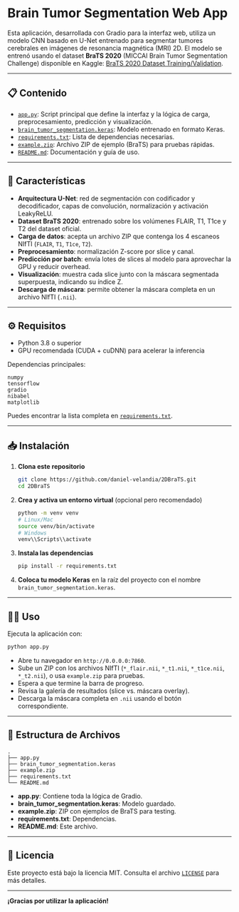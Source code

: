 # Brain Tumor Segmentation Web App

Esta aplicación, desarrollada con Gradio para la interfaz web, utiliza un modelo CNN basado en U-Net entrenado para segmentar tumores cerebrales en imágenes de resonancia magnética (MRI) 2D. El modelo se entrenó usando el dataset **BraTS 2020** (MICCAI Brain Tumor Segmentation Challenge) disponible en Kaggle: [BraTS 2020 Dataset Training/Validation](https://www.kaggle.com/datasets/awsaf49/brats20-dataset-training-validation?select=BraTS2020_TrainingData).

---

## 📋 Contenido

- [`app.py`](#apppy): Script principal que define la interfaz y la lógica de carga, preprocesamiento, predicción y visualización.
- [`brain_tumor_segmentation.keras`](#modelo): Modelo entrenado en formato Keras.
- [`requirements.txt`](#requirements): Lista de dependencias necesarias.
- [`example.zip`](#examplezip): Archivo ZIP de ejemplo (BraTS) para pruebas rápidas.
- [`README.md`](#este-archivo): Documentación y guía de uso.

---

## 🚀 Características

- **Arquitectura U-Net**: red de segmentación con codificador y decodificador, capas de convolución, normalización y activación LeakyReLU.
- **Dataset BraTS 2020**: entrenado sobre los volúmenes FLAIR, T1, T1ce y T2 del dataset oficial.
- **Carga de datos**: acepta un archivo ZIP que contenga los 4 escaneos NIfTI (`FLAIR`, `T1`, `T1ce`, `T2`).
- **Preprocesamiento**: normalización Z-score por slice y canal.
- **Predicción por batch**: envía lotes de slices al modelo para aprovechar la GPU y reducir overhead.
- **Visualización**: muestra cada slice junto con la máscara segmentada superpuesta, indicando su índice Z.
- **Descarga de máscara**: permite obtener la máscara completa en un archivo NIfTI (`.nii`).

---

## ⚙️ Requisitos

- Python 3.8 o superior
- GPU recomendada (CUDA + cuDNN) para acelerar la inferencia

Dependencias principales:

```text
numpy
tensorflow
gradio
nibabel
matplotlib
```

Puedes encontrar la lista completa en [`requirements.txt`](requirements.txt).

---

## 📥 Instalación

1. **Clona este repositorio**

   ```bash
   git clone https://github.com/daniel-velandia/2DBraTS.git
   cd 2DBraTS
   ```

2. **Crea y activa un entorno virtual** (opcional pero recomendado)

   ```bash
   python -m venv venv
   # Linux/Mac
   source venv/bin/activate
   # Windows
   venv\\Scripts\\activate
   ```

3. **Instala las dependencias**

   ```bash
   pip install -r requirements.txt
   ```

4. **Coloca tu modelo Keras** en la raíz del proyecto con el nombre `brain_tumor_segmentation.keras`.

---

## 🏃‍♂️ Uso

Ejecuta la aplicación con:

```bash
python app.py
```

- Abre tu navegador en `http://0.0.0.0:7860`.
- Sube un ZIP con los archivos NIfTI (`*_flair.nii`, `*_t1.nii`, `*_t1ce.nii`, `*_t2.nii`), o usa `example.zip` para pruebas.
- Espera a que termine la barra de progreso.
- Revisa la galería de resultados (slice vs. máscara overlay).
- Descarga la máscara completa en `.nii` usando el botón correspondiente.

---

## 🔧 Estructura de Archivos

```plaintext
.
├── app.py
├── brain_tumor_segmentation.keras
├── example.zip
├── requirements.txt
└── README.md
```

- **app.py**: Contiene toda la lógica de Gradio.
- **brain_tumor_segmentation.keras**: Modelo guardado.
- **example.zip**: ZIP con ejemplos de BraTS para testing.
- **requirements.txt**: Dependencias.
- **README.md**: Este archivo.

---

## 📄 Licencia

Este proyecto está bajo la licencia MIT. Consulta el archivo [`LICENSE`](LICENSE) para más detalles.

---

**¡Gracias por utilizar la aplicación!**
